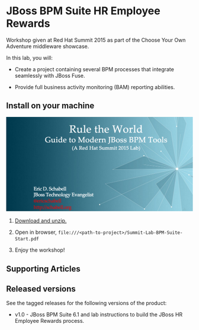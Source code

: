 JBoss BPM Suite HR Employee Rewards
===================================
Workshop given at Red Hat Summit 2015 as part of the Choose Your Own Adventure middleware showcase.

In this lab, you will:

  - Create a project containing several BPM processes that integrate seamlessly with JBoss Fuse.
  
  - Provide full business activity monitoring (BAM) reporting abilities.


Install on your machine
-----------------------
![Cover Slide](https://raw.githubusercontent.com/eschabell/summit-choose-own-adventure-bpms/master/bpms-labs/cover.png)

1. [Download and unzip.](https://github.com/eschabell/summit-choose-own-adventure-bpms/archive/master.zip)

2. Open in browser, `file:///<path-to-project>/Summit-Lab-BPM-Suite-Start.pdf`

3. Enjoy the workshop! 


Supporting Articles
-------------------


Released versions
-----------------
See the tagged releases for the following versions of the product:

- v1.0 - JBoss BPM Suite 6.1 and lab instructions to build the JBoss HR Employee Rewards process.
